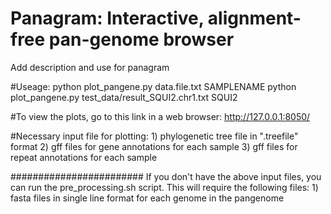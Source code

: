 # Panagram: Interactive, alignment-free pan-genome browser  

Add description and use for panagram

#Useage:
python plot_pangene.py data.file.txt SAMPLENAME
python plot_pangene.py test_data/result_SQUI2.chr1.txt SQUI2

#To view the plots, go to this link in a web browser: http://127.0.0.1:8050/

#Necessary input file for plotting:
	1) phylogenetic tree file in ".treefile" format 
	2) gff files for gene annotations for each sample
	3) gff files for repeat annotations for each sample

########################
If you don't have the above input files, you can run the pre_processing.sh script.
This will require the following files:
	1) fasta files in single line format for each genome in the pangenome



